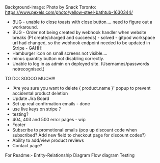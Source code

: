 Background-image:  Photo by Snack Toronto: https://www.pexels.com/photo/yellow-steel-bathtub-1630344/

* BUG - unable to close toasts with close button.... need to figure out a workaround.
* BUG - Order not being created by webhook handler when website breaks (PI create/charged and succeeds) - solved - gitpod workspace url had changed, so the webhook endpoint needed to be updated in Stripe - GAHH!
* Hamburger icon on small screens not visible....
* minus quantity button not disabling correctly.
* Unable to log in as admin on deployed site. (Usernames/passwords notrecognised.)


TO DO:
SOOOO MUCH!!!

- 'Are you sure you want to delete { product.name }' popup to prevent accidental product deletion
- Update Jira Board
 - Set up real confirmation emails - done
 - use live keys on stripe ?
 - testing?
 - 404, 403 and 500 error pages - wip
 - Footer
 - Subscribe to promotional emails (pop up discount code when subscribed? Add new field to checkout page for discount codes?)
 - Ability to add/view product reviews
 - Contact page?




For Readme:-
Entity-Relationship Diagram
Flow diagram
Testing



